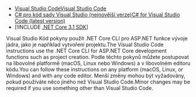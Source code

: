 * [<span data-ttu-id="52b5d-101">Visual Studio Code</span><span class="sxs-lookup"><span data-stu-id="52b5d-101">Visual Studio Code</span></span>](https://code.visualstudio.com/download)
* [<span data-ttu-id="52b5d-102">C# pro kód sady Visual Studio (nejnovější verze)</span><span class="sxs-lookup"><span data-stu-id="52b5d-102">C# for Visual Studio Code (latest version)</span></span>](https://marketplace.visualstudio.com/items?itemName=ms-dotnettools.csharp)
* [!INCLUDE [.NET Core 3.1 SDK](~/includes/3.1-SDK.md)]

<span data-ttu-id="52b5d-103">Visual Studio Kód pokyny použít .NET Core CLI pro ASP.NET funkce vývoje jádra, jako je například vytvoření projektu.</span><span class="sxs-lookup"><span data-stu-id="52b5d-103">The Visual Studio Code instructions use the .NET Core CLI for ASP.NET Core development functions such as project creation.</span></span> <span data-ttu-id="52b5d-104">Podle těchto pokynů můžete postupovat na libovolné platformě (macOS, Linux nebo Windows) a v libovolném editoru kódu.</span><span class="sxs-lookup"><span data-stu-id="52b5d-104">You can follow these instructions on any platform (macOS, Linux, or Windows) and with any code editor.</span></span> <span data-ttu-id="52b5d-105">Menší změny mohou být vyžadovány, pokud používáte něco jiného než Visual Studio Code.</span><span class="sxs-lookup"><span data-stu-id="52b5d-105">Minor changes may be required if you use something other than Visual Studio Code.</span></span>
